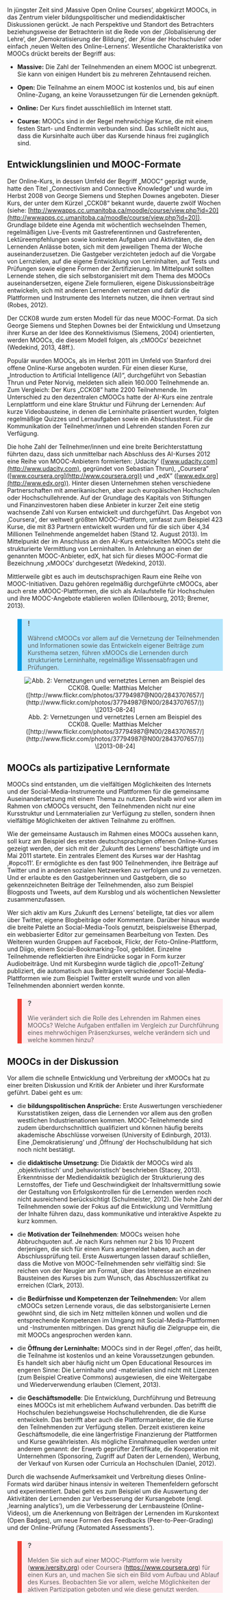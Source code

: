 <!-- filename: 03_MOOCs_Massive_Open_Online_Courses.md -->
<!-- title: MOOCs (‚Massive Open Online Courses’) -->

In jüngster Zeit sind ‚Massive Open Online Courses’, abgekürzt MOOCs, in das Zentrum vieler bildungspolitischer und mediendidaktischer Diskussionen gerückt. Je nach Perspektive und Standort des Betrachters beziehungsweise der Betrachterin ist die Rede von der ‚Globalisierung der Lehre‘, der ‚Demokratisierung der Bildung‘, der ‚Krise der Hochschulen‘ oder einfach ‚neuen Welten des Online-Lernens‘. Wesentliche Charakteristika von MOOCs drückt bereits der Begriff aus:

- **Massive:** Die Zahl der Teilnehmenden an einem MOOC ist unbegrenzt. Sie kann von einigen Hundert bis zu mehreren Zehntausend reichen.

- **Open:** Die Teilnahme an einem MOOC ist kostenlos und, bis auf einen Online-Zugang, an keine Voraussetzungen für die Lernenden geknüpft.

- **Online:** Der Kurs findet ausschließlich im Internet statt.

- **Course:** MOOCs sind in der Regel mehrwöchige Kurse, die mit einem festen Start- und Endtermin verbunden sind. Das schließt nicht aus, dass die Kursinhalte auch über das Kursende hinaus frei zugänglich sind.

## **Entwicklungslinien und MOOC-Formate**

Der Online-Kurs, in dessen Umfeld der Begriff „MOOC“ geprägt wurde, hatte den Titel „Connectivism and Connective Knowledge“ und wurde im Herbst 2008 von George Siemens und Stephen Downes angeboten. Dieser Kurs, der unter dem Kürzel „CCK08“ bekannt wurde, dauerte zwölf Wochen (siehe: [http://wwwapps.cc.umanitoba.ca/moodle/course/view.php?id=20](http://wwwapps.cc.umanitoba.ca/moodle/course/view.php?id=20)). Grundlage bildete eine Agenda mit wöchentlich wechselnden Themen, regelmäßigen Live-Events mit Gastreferentinnen und Gastreferenten, Lektüreempfehlungen sowie konkreten Aufgaben und Aktivitäten, die den Lernenden Anlässe boten, sich mit dem jeweiligen Thema der Woche auseinanderzusetzen. Die Gastgeber verzichteten jedoch auf die Vorgabe von Lernzielen, auf die eigene Entwicklung von Lerninhalten, auf Tests und Prüfungen sowie eigene Formen der Zertifizierung. Im Mittelpunkt sollten Lernende stehen, die sich selbstorganisiert mit dem Thema des MOOCs auseinandersetzen, eigene Ziele formulieren, eigene Diskussionsbeiträge entwickeln, sich mit anderen Lernenden vernetzen und dafür die Plattformen und Instrumente des Internets nutzen, die ihnen vertraut sind (Robes, 2012).

Der CCK08 wurde zum ersten Modell für das neue MOOC-Format. Da sich George Siemens und Stephen Downes bei der Entwicklung und Umsetzung ihrer Kurse an der Idee des Konnektivismus (Siemens, 2004) orientierten, werden MOOCs, die diesem Modell folgen, als ‚cMOOCs’ bezeichnet (Wedekind, 2013, 48ff.).

Populär wurden MOOCs, als im Herbst 2011 im Umfeld von Stanford drei offene Online-Kurse angeboten wurden. Für einen dieser Kurse, „Introduction to Artificial Intelligence (AI)“, durchgeführt von Sebastian Thrun und Peter Norvig, meldeten sich allein 160.000 Teilnehmende an. Zum Vergleich: Der Kurs „CCK08” hatte 2200 Teilnehmende. Im Unterschied zu den dezentralen cMOOCs hatte der AI-Kurs eine zentrale Lernplattform und eine klare Struktur und Führung der Lernenden: Auf kurze Videobausteine, in denen die Lerninhalte präsentiert wurden, folgten regelmäßige Quizzes und Lernaufgaben sowie ein Abschlusstest. Für die Kommunikation der Teilnehmer/innen und Lehrenden standen Foren zur Verfügung.

Die hohe Zahl der Teilnehmer/innen und eine breite Berichterstattung führten dazu, dass sich unmittelbar nach Abschluss des AI-Kurses 2012 eine Reihe von MOOC-Anbietern formierten: ‚Udacity’ ([www.udacity.com](http://www.udacity.com), gegründet von Sebastian Thrun), „Coursera” ([www.coursera.org](http://www.coursera.org)) und „edX” ([www.edx.org](http://www.edx.org)). Hinter diesen Unternehmen stehen verschiedene Partnerschaften mit amerikanischen, aber auch europäischen Hochschulen oder Hochschullehrende. Auf der Grundlage des Kapitals von Stiftungen und Finanzinvestoren haben diese Anbieter in kurzer Zeit eine stetig wachsende Zahl von Kursen entwickelt und durchgeführt. Das Angebot von ‚Coursera’, der weltweit größten MOOC-Plattform, umfasst zum Beispiel 423 Kurse, die mit 83 Partnern entwickelt wurden und für die sich über 4,34 Millionen Teilnehmende angemeldet haben (Stand 12. August 2013). Im Mittelpunkt der im Anschluss an den AI-Kurs entwickelten MOOCs steht die strukturierte Vermittlung von Lerninhalten. In Anlehnung an einen der genannten MOOC-Anbieter, edX, hat sich für dieses MOOC-Format die Bezeichnung ‚xMOOCs’ durchgesetzt (Wedekind, 2013).

Mittlerweile gibt es auch im deutschsprachigen Raum eine Reihe von MOOC-Initiativen. Dazu gehören regelmäßig durchgeführte cMOOCs, aber auch erste xMOOC-Plattformen, die sich als Anlaufstelle für Hochschulen und ihre MOOC-Angebote etablieren wollen (Dillenbourg, 2013; Bremer, 2013).

<blockquote style="background: #B3E5FC; border-left: 10px solid #039BE5">

### !

Während cMOOCs vor allem auf die Vernetzung der Teilnehmenden und Informationen sowie das Entwickeln eigener Beiträge zum Kursthema setzen, führen xMOOCs die Lernenden durch strukturierte Lerninhalte, regelmäßige Wissensabfragen und Prüfungen.

</blockquote>

<center><figure>
  <img src="https://raw.githubusercontent.com/ed-tech-at/L3T/refs/heads/main/28_Offene_und_partizipative_Lernkonzepte/img/02_Vernetzungen_und_vernetztes_Lernen_am_Beispiel_des_CCK08_Quelle_Matthias_Melcher.png" alt="Abb. 2: Vernetzungen und vernetztes Lernen am Beispiel des CCK08. Quelle: Matthias Melcher ([http://www.flickr.com/photos/37794987@N00/2843707657/](http://www.flickr.com/photos/37794987@N00/2843707657/)) \[2013-08-24]">
  <figcaption>Abb. 2: Vernetzungen und vernetztes Lernen am Beispiel des CCK08. Quelle: Matthias Melcher ([http://www.flickr.com/photos/37794987@N00/2843707657/](http://www.flickr.com/photos/37794987@N00/2843707657/)) \[2013-08-24]</figcaption>
</figure></center>


## **MOOCs als partizipative Lernformate**

MOOCs sind entstanden, um die vielfältigen Möglichkeiten des Internets und der Social-Media-Instrumente und Plattformen für die gemeinsame Auseinandersetzung mit einem Thema zu nutzen. Deshalb wird vor allem im Rahmen von cMOOCs versucht, den Teilnehmenden nicht nur eine Kursstruktur und Lernmaterialien zur Verfügung zu stellen, sondern ihnen vielfältige Möglichkeiten der aktiven Teilnahme zu eröffnen.

Wie der gemeinsame Austausch im Rahmen eines MOOCs aussehen kann, soll kurz am Beispiel des ersten deutschsprachigen offenen Online-Kurses gezeigt werden, der sich mit der ‚Zukunft des Lernens’ beschäftigte und im Mai 2011 startete. Ein zentrales Element des Kurses war der Hashtag ‚#opco11’. Er ermöglichte es den fast 900 Teilnehmenden, ihre Beiträge auf Twitter und in anderen sozialen Netzwerken zu verfolgen und zu vernetzen. Und er erlaubte es den Gastgeberinnen und Gastgebern, die so gekennzeichneten Beiträge der Teilnehmenden, also zum Beispiel Blogposts und Tweets, auf dem Kursblog und als wöchentlichen Newsletter zusammenzufassen.

Wer sich aktiv am Kurs ‚Zukunft des Lernens’ beteiligte, tat dies vor allem über Twitter, eigene Blogbeiträge oder Kommentare. Darüber hinaus wurde die breite Palette an Social-Media-Tools genutzt, beispielsweise Etherpad, ein webbasierter Editor zur gemeinsamen Bearbeitung von Texten. Des Weiteren wurden Gruppen auf Facebook, Flickr, der Foto-Online-Plattform, und Diigo, einem Social-Bookmarking-Tool, gebildet. Einzelne Teilnehmende reflektierten ihre Eindrücke sogar in Form kurzer Audiobeiträge. Und mit Kursbeginn wurde täglich die ‚opco11-Zeitung’ publiziert, die automatisch aus Beiträgen verschiedener Social-Media-Plattformen wie zum Beispiel Twitter erstellt wurde und von allen Teilnehmenden abonniert werden konnte.

<blockquote style="background: #FFEBEE; border-left: 10px solid #F44336">

### ?

Wie verändert sich die Rolle des Lehrenden im Rahmen eines MOOCs? Welche Aufgaben entfallen im Vergleich zur Durchführung eines mehrwöchigen Präsenzkurses, welche verändern sich und welche kommen hinzu?

</blockquote>

## **MOOCs in der Diskussion**

Vor allem die schnelle Entwicklung und Verbreitung der xMOOCs hat zu einer breiten Diskussion und Kritik der Anbieter und ihrer Kursformate geführt. Dabei geht es um:

- die **bildungspolitischen Ansprüche:** Erste Auswertungen verschiedener Kursstatistiken zeigen, dass die Lernenden vor allem aus den großen westlichen Industrienationen kommen. MOOC-Teilnehmende sind zudem überdurchschnittlich qualifiziert und können häufig bereits akademische Abschlüsse vorweisen (University of Edinburgh, 2013). Eine ‚Demokratisierung’ und ‚Öffnung’ der Hochschulbildung hat sich noch nicht bestätigt.

- die **didaktische Umsetzung:** Die Didaktik der MOOCs wird als ‚objektivistisch’ und ‚behavioristisch’ beschrieben (Stacey, 2013). Erkenntnisse der Mediendidaktik bezüglich der Strukturierung des Lernstoffes, der Tiefe und Geschwindigkeit der Inhaltsvermittlung sowie der Gestaltung von Erfolgskontrollen für die Lernenden werden noch nicht ausreichend berücksichtigt (Schulmeister, 2012). Die hohe Zahl der Teilnehmenden sowie der Fokus auf die Entwicklung und Vermittlung der Inhalte führen dazu, dass kommunikative und interaktive Aspekte zu kurz kommen.

- die **Motivation der Teilnehmenden**: MOOCs weisen hohe Abbruchquoten auf. Je nach Kurs nehmen nur 2 bis 10 Prozent derjenigen, die sich für einen Kurs angemeldet haben, auch an der Abschlussprüfung teil. Erste Auswertungen lassen darauf schließen, dass die Motive von MOOC-Teilnehmenden sehr vielfältig sind: Sie reichen von der Neugier am Format, über das Interesse an einzelnen Bausteinen des Kurses bis zum Wunsch, das Abschlusszertifikat zu erreichen (Clark, 2013).

- die **Bedürfnisse und Kompetenzen der Teilnehmenden:** Vor allem cMOOCs setzen Lernende voraus, die das selbstorganisierte Lernen gewöhnt sind, die sich im Netz mitteilen können und wollen und die entsprechende Kompetenzen im Umgang mit Social-Media-Plattformen und -Instrumenten mitbringen. Das grenzt häufig die Zielgruppe ein, die mit MOOCs angesprochen werden kann.

- die **Öffnung der Lerninhalte:** MOOCs sind in der Regel ‚offen’, das heißt, die Teilnahme ist kostenlos und an keine Voraussetzungen gebunden. Es handelt sich aber häufig nicht um Open Educational Resources im engeren Sinne: Die Lerninhalte und -materialien sind nicht mit Lizenzen (zum Beispiel Creative Commons) ausgewiesen, die eine Weitergabe und Wiederverwendung erlauben (Clement, 2013).

- die **Geschäftsmodelle**: Die Entwicklung, Durchführung und Betreuung eines MOOCs ist mit erheblichem Aufwand verbunden. Das betrifft die Hochschulen beziehungsweise Hochschullehrenden, die die Kurse entwickeln. Das betrifft aber auch die Plattformanbieter, die die Kurse den Teilnehmenden zur Verfügung stellen. Derzeit existieren keine Geschäftsmodelle, die eine längerfristige Finanzierung der Plattformen und Kurse gewährleisten. Als mögliche Einnahmequellen werden unter anderem genannt: der Erwerb geprüfter Zertifikate, die Kooperation mit Unternehmen (Sponsoring, Zugriff auf Daten der Lernenden), Werbung, der Verkauf von Kursen oder Curricula an Hochschulen (Daniel, 2012).

Durch die wachsende Aufmerksamkeit und Verbreitung dieses Online-Formats wird darüber hinaus intensiv in weiteren Themenfeldern geforscht und experimentiert. Dabei geht es zum Beispiel um die Auswertung der Aktivitäten der Lernenden zur Verbesserung der Kursangebote (engl. ,learning analytics’), um die Verbesserung der Lernbausteine (Online-Videos), um die Anerkennung von Beiträgen der Lernenden im Kurskontext (Open Badges), um neue Formen des Feedbacks (Peer-to-Peer-Grading) und der Online-Prüfung (’Automated Assessments’).

<blockquote style="background: #FFEBEE; border-left: 10px solid #F44336">

### ?

Melden Sie sich auf einer MOOC-Plattform wie Iversity (www.iversity.org) oder Coursera (https://www.coursera.org) für einen Kurs an, und machen Sie sich ein Bild vom Aufbau und Ablauf des Kurses. Beobachten Sie vor allem, welche Möglichkeiten der aktiven Partizipation geboten und wie diese genutzt werden.

</blockquote>
